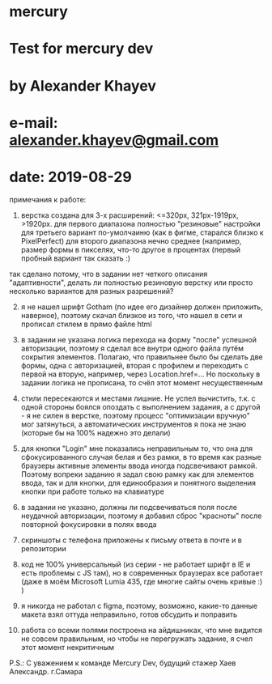 # mercury
# Test for mercury dev 
# by Alexander Khayev
# e-mail: alexander.khayev@gmail.com
# date: 2019-08-29

примечания к работе:
1. верстка создана для 3-х расширений: <=320px, 321px-1919px, >1920px.
для первого диапазона полностью "резиновые" настройки
для третьего вариант по-умолчаиню (как в фигме, старался близко к PixelPerfect)
для второго диапазона нечно среднее (например, размер формы в пикселях, что-то другое в процентах (первый пробный вариант так сказать :)
	
так сделано потому, что в задании нет четкого описания "адаптивности", делать ли полностью резиновую верстку или просто несколько вариантов для разных разрешений?
	
2. я не нашел шрифт Gotham (по идее его дизайнер должен приложить, наверное), поэтому скачал близкое из того, что нашел в сети и прописал стилем в прямо файле html

3. в задании не указана логика перехода на форму "после" успешной авторизации, поэтому я сделал все внутри одного файла путём сокрытия элементов. Полагаю, что правильнее было бы сделать две формы, одна с авторизацией, вторая с профилем и переходить с первой на вторую, например, через Location.href=...  Но поскольку в задании логика не прописана, то счёл этот момент несущественным

4. стили пересекаются и местами лишние. Не успел вычистить, т.к. с одной стороны боялся опоздать с выполнением задания, а с другой - я не силен в верстке, поэтому процесс "оптимизации вручную" мог затянуться, а автоматических инструментов я пока не знаю (которые бы на 100% надежно это делали)

5. для кнопки "Login" мне показались неправильным то, что она для сфокусированного случая белая и без рамки, в то время как разные браузеры активные элементы ввода иногда подсвечивают рамкой. Поэтому вопреки заданию я задал свою рамку как для элементов ввода, так и для кнопки, для единообразия и понятного выделения кнопки при работе только на клавиатуре

6. в задании не указано, должны ли подсвечиваться поля после неудачной авторизации, поэтому я добавил сброс "красноты" после повторной фокусировки в полях ввода

7. скриншоты с телефона приложены к письму ответа в почте и в репозитории

8. код не 100% универсальный (из серии - не работает шрифт в IE и есть проблемы с JS там), но в современных браузерах все работает (даже в моём Microsoft Lumia 435, где многие сайты очень кривые :) )

9. я никогда не работал с figma, поэтому, возможно, какие-то данные макета взял оттуда неправильно, готов обсудить и поправить

10. работа со всеми полями построена на айдишниках, что мне видится не совсем правильным, но чтобы не перегружать задание, я счел этот момент некритичным

P.S.: С уважением к команде Mercury Dev,
	  будущий стажер Хаев Александр.
	  г.Самара

